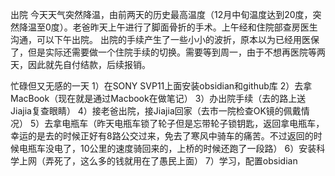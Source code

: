 出院
今天天气突然降温，由前两天的历史最高温度（12月中旬温度达到20度，突然降温至0度）。老爸昨天上午进行了脚面骨折的手术。上午经和住院部查房医生沟通，可以下午出院。
出院的手续产生了一些小小的波折，原本以为已经用医保了，但是实际还需要做一个住院手续的切换。需要等到周一，由于不想再医院等两天，因此就先自付结款，后续报销。

忙碌但又无感的一天
1）在SONY SVP11上面安装obsidian和github库
2）去拿MacBook（现在就是通过Macbook在做笔记）
3）办出院手续（去的路上送Jiajia复查眼睛）
4）接老爸出院，接Jiajia回家（去市一院检查OK镜的佩戴情况）
5）去拿电瓶车（昨天电瓶车锁了轮子但是忘带轮子锁钥匙，返回拿电瓶车，幸运的是去的时候正好有8路公交过来，免去了寒风中骑车的痛苦。不过返回的时候电瓶车没电了，10公里的速度骑回来的，上桥的时候还跑了一段路）
6）安装科学上网（弄死了，这么多的钱就用在了愚民上面）
7）学习，配置obsidian
